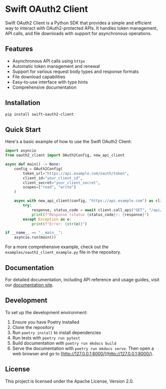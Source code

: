# Swift OAuth2 Client

Swift OAuth2 Client is a Python SDK that provides a simple and efficient way to interact with OAuth2-protected APIs. It handles token management, API calls, and file downloads with support for asynchronous operations.

## Features

- Asynchronous API calls using `httpx`
- Automatic token management and renewal
- Support for various request body types and response formats
- File download capabilities
- Easy-to-use interface with type hints
- Comprehensive documentation

## Installation

```bash
pip install swift-oauth2-client
```

## Quick Start

Here's a basic example of how to use the Swift OAuth2 Client:

```python
import asyncio
from oauth2_client import OAuth2Config, new_api_client

async def main() -> None:
    config = OAuth2Config(
        token_url="https://api.example.com/oauth/token",
        client_id="your_client_id",
        client_secret="your_client_secret",
        scopes=["read", "write"]
    )

    async with new_api_client(config, "https://api.example.com") as client:
        try:
            response, status_code = await client.call_api("GET", "/api/resource")
            print(f"Response (status {status_code}): {response}")
        except Exception as e:
            print(f"Error: {str(e)}")

if __name__ == "__main__":
    asyncio.run(main())
```

For a more comprehensive example, check out the `examples/oauth2_client_example.py` file in the repository.

## Documentation

For detailed documentation, including API reference and usage guides, visit our [documentation site](https://your-documentation-url.com).

## Development

To set up the development environment:

1. Ensure you have Poetry installed
2. Clone the repository
3. Run `poetry install` to install dependencies
4. Run tests with `poetry run pytest`
5. Build documentation with `poetry run mkdocs build` 
1. Serve the documentation with `poetry run mkdocs serve`. Then open a web browser and go to [http://127.0.0.1:8000/](http://127.0.0.1:8000/).

## License

This project is licensed under the Apache License, Version 2.0.